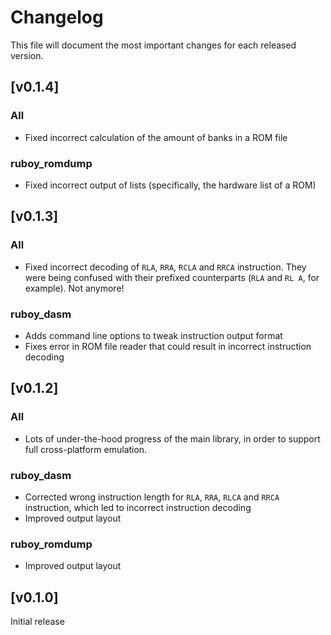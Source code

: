 # Changelog

This file will document the most important changes for each released version.

## [v0.1.4]

### All
- Fixed incorrect calculation of the amount of banks in a ROM file

### ruboy_romdump
- Fixed incorrect output of lists (specifically, the hardware list of a ROM)

## [v0.1.3]

### All
- Fixed incorrect decoding of `RLA`, `RRA`, `RCLA` and `RRCA` instruction. They were being confused with their prefixed counterparts (`RLA` and `RL A`, for example). Not anymore!

### ruboy_dasm

- Adds command line options to tweak instruction output format
- Fixes error in ROM file reader that could result in incorrect instruction decoding

## [v0.1.2]

### All
- Lots of under-the-hood progress of the main library, in order to support full cross-platform emulation.

### ruboy_dasm

- Corrected wrong instruction length for `RLA`, `RRA`, `RLCA` and `RRCA` instruction, which
  led to incorrect instruction decoding
- Improved output layout

### ruboy_romdump

- Improved output layout

## [v0.1.0]
Initial release
